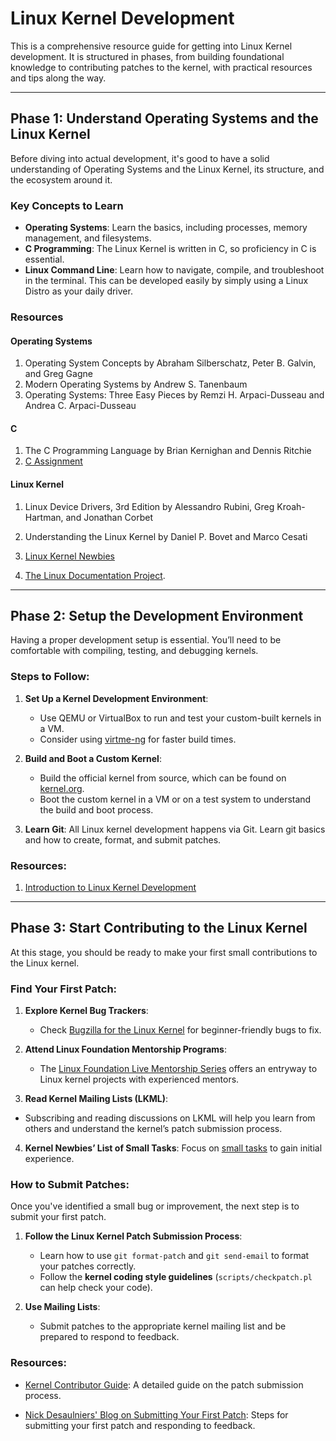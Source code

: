 # Linux Kernel Development

This is a comprehensive resource guide for getting into Linux Kernel development. It is structured in phases, from building foundational knowledge to contributing patches to the kernel, with practical resources and tips along the way.

---

## Phase 1: Understand Operating Systems and the Linux Kernel

Before diving into actual development, it's good to have a solid understanding of Operating Systems and the Linux Kernel, its structure, and the ecosystem around it.

### Key Concepts to Learn

- **Operating Systems**: Learn the basics, including processes, memory management, and filesystems.
- **C Programming**: The Linux Kernel is written in C, so proficiency in C is essential.
- **Linux Command Line**: Learn how to navigate, compile, and troubleshoot in the terminal. This can be developed easily by simply using a Linux Distro as your daily driver.

### Resources
#### Operating Systems

1. Operating System Concepts by Abraham Silberschatz, Peter B. Galvin, and Greg Gagne
2. Modern Operating Systems by Andrew S. Tanenbaum
3. Operating Systems: Three Easy Pieces by Remzi H. Arpaci-Dusseau and Andrea C. Arpaci-Dusseau

#### C

1. The C Programming Language by Brian Kernighan and Dennis Ritchie
2. [C Assignment](./c_assignment.md)

#### Linux Kernel

1. Linux Device Drivers, 3rd Edition by Alessandro Rubini, Greg Kroah-Hartman, and Jonathan Corbet

2. Understanding the Linux Kernel by Daniel P. Bovet and Marco Cesati

3. [Linux Kernel Newbies](https://kernelnewbies.org/)

4. [The Linux Documentation Project](https://tldp.org/LDP/tlk/tlk-toc.html).

---

## Phase 2: Setup the Development Environment

Having a proper development setup is essential. You’ll need to be comfortable with compiling, testing, and debugging kernels.

### Steps to Follow:

1. **Set Up a Kernel Development Environment**:
   - Use QEMU or VirtualBox to run and test your custom-built kernels in a VM.
   - Consider using [virtme-ng](https://github.com/arighi/virtme-ng) for faster build times.

2. **Build and Boot a Custom Kernel**:
   - Build the official kernel from source, which can be found on [kernel.org](https://www.kernel.org/).
   - Boot the custom kernel in a VM or on a test system to understand the build and boot process.

3. **Learn Git**: All Linux kernel development happens via Git. Learn git basics and how to create, format, and submit patches.

### Resources:
1. [Introduction to Linux Kernel Development](https://training.linuxfoundation.org/training/a-beginners-guide-to-linux-kernel-development-lfd103/)
---

## Phase 3: Start Contributing to the Linux Kernel

At this stage, you should be ready to make your first small contributions to the Linux kernel.

### Find Your First Patch:

1. **Explore Kernel Bug Trackers**:
   - Check [Bugzilla for the Linux Kernel](https://bugzilla.kernel.org/) for beginner-friendly bugs to fix.

2. **Attend Linux Foundation Mentorship Programs**:
   - The [Linux Foundation Live Mentorship Series](https://events.linuxfoundation.org/lf-live-mentorship-series/) offers an entryway to Linux kernel projects with experienced mentors.

3. **Read Kernel Mailing Lists (LKML)**:
  - Subscribing and reading discussions on LKML will help you learn from others and understand the kernel’s patch submission process.

4. **Kernel Newbies’ List of Small Tasks**: Focus on [small tasks](https://kernelnewbies.org/FirstKernelPatch) to gain initial experience.

### How to Submit Patches:

Once you've identified a small bug or improvement, the next step is to submit your first patch.

1. **Follow the Linux Kernel Patch Submission Process**:
   - Learn how to use `git format-patch` and `git send-email` to format your patches correctly.
   - Follow the **kernel coding style guidelines** (`scripts/checkpatch.pl` can help check your code).

2. **Use Mailing Lists**: 
   - Submit patches to the appropriate kernel mailing list and be prepared to respond to feedback.

### Resources:
- [Kernel Contributor Guide](https://javiercarrascocruz.github.io/kernel-contributor-1): A detailed guide on the patch submission process.

- [Nick Desaulniers' Blog on Submitting Your First Patch](https://nickdesaulniers.github.io/blog/2017/05/16/submitting-your-first-patch-to-the-linux-kernel-and-responding-to-feedback/): Steps for submitting your first patch and responding to feedback.
